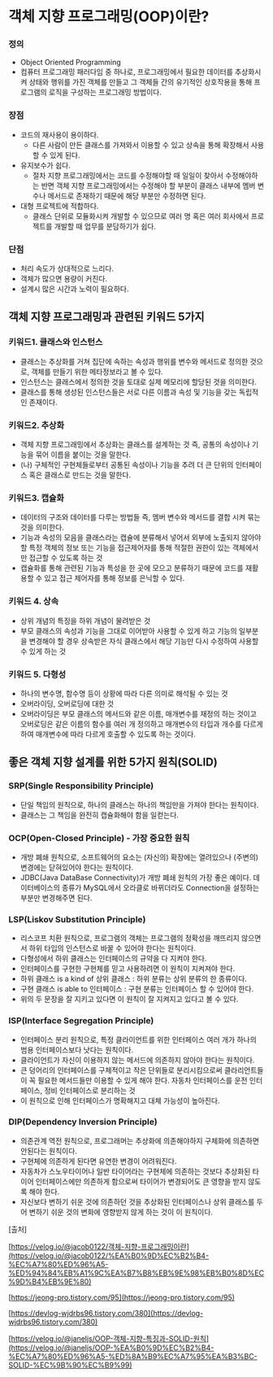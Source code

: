 # 객체 지향 프로그래밍(OOP)이란?

### 정의

- Object Oriented Programming
- 컴퓨터 프로그래밍 패러다임 중 하나로, 프로그래밍에서 필요한 데이터를 추상화시켜 상태와 행위를 가진 객체를 만들고 그 객체들 간의 유기적인 상호작용을 통해 프로그램의 로직을 구성하는 프로그래밍 방법이다.

### 장점

- 코드의 재사용이 용이하다.
    - 다른 사람이 만든 클래스를 가져와서 이용할 수 있고 상속을 통해 확장해서 사용할 수 있게 된다.
- 유지보수가 쉽다.
    - 절차 지향 프로그래밍에서는 코드를 수정해야할 때 일일이 찾아서 수정해야하는 반면 객체 지향 프로그래밍에서는 수정해야 할 부분이 클래스 내부에 멤버 변수나 메서드로 존재하기 때문에 해당 부분만 수정하면 된다.
- 대형 프로젝트에 적합하다.
    - 클래스 단위로 모듈화시켜 개발할 수 있으므로 여러 명 혹은 여러 회사에서 프로젝트를 개발할 때 업무를 분담하기가 쉽다.

### 단점

- 처리 속도가 상대적으로 느리다.
- 객체가 많으면 용량이 커진다.
- 설계시 많은 시간과 노력이 필요하다.

## 객체 지향 프로그래밍과 관련된 키워드 5가지

### 키워드1. 클래스와 인스턴스

- 클래스는 추상화를 거쳐 집단에 속하는 속성과 행위를 변수와 메서드로 정의한 것으로, 객체를 만들기 위한 메타정보라고 볼 수 있다.
- 인스턴스는 클래스에서 정의한 것을 토대로 실제 메모리에 할당된 것을 의미한다.
- 클래스를 통해 생성된 인스턴스들은 서로 다른 이름과 속성 및 기능을 갖는 독립적인 존재이다.

### 키워드2. 추상화

- 객체 지향 프로그래밍에서 추상화는 클래스를 설계하는 것 즉, 공통의 속성이나 기능을 묶어 이름을 붙이는 것을 말한다.
- (나) 구체적인 구현체들로부터 공통된 속성이나 기능을 추려 더 큰 단위의 인터페이스 혹은 클래스로 만드는 것을 말한다.

### 키워드3. 캡슐화

- 데이터의 구조와 데이터를 다루는 방법들 즉, 멤버 변수와 메서드를 결합 시켜 묶는 것을 의미한다.
- 기능과 속성의 모음을 클래스라는 캡슐에 분류해서 넣어서 외부에 노출되지 않아야 할 특정 객체의 정보 또는 기능을 접근제어자를 통해 적절한 권한이 있는 객체에서만 접근할 수 있도록 하는 것
- 캡슐화를 통해 관련된 기능과 특성을 한 곳에 모으고 분류하기 때문에 코드를 재활용할 수 있고 접근 제어자를 통해 정보를 은닉할 수 있다.

### 키워드 4. 상속

- 상위 개념의 특징을 하위 개념이 물려받은 것
- 부모 클래스의 속성과 기능을 그대로 이어받아 사용할 수 있게 하고 기능의 일부분을 변경해야 할 경우 상속받은 자식 클래스에서 해당 기능만 다시 수정하여 사용할 수 있게 하는 것

### 키워드 5. 다형성

- 하나의 변수명, 함수명 등이 상황에 따라 다른 의미로 해석될 수 있는 것
- 오버라이딩, 오버로딩에 대한 것
- 오버라이딩은 부모 클래스의 메서드와 같은 이름, 매개변수를 재정의 하는 것이고 오버로딩은 같은 이름의 함수를 여러 개 정의하고 매개변수의 타입과 개수를 다르게 하여 매개변수에 따라 다르게 호출할 수 있도록 하는 것이다.

## 좋은 객체 지향 설계를 위한 5가지 원칙(SOLID)

### SRP(Single Responsibility Principle)

- 단일 책임의 원칙으로, 하나의 클래스는 하나의 책임만을 가져야 한다는 원칙이다.
- 클래스는 그 책임을 완전히 캡슐화해야 함을 일컫는다.

### OCP(Open-Closed Principle) - 가장 중요한 원칙

- 개방 폐쇄 원칙으로, 소프트웨어의 요소는 (자신의) 확장에는 열려있으나 (주변의) 변경에는 닫혀있어야 한다는 원칙이다.
- JDBC(Java DataBase Connectivity)가 개방 폐쇄 원칙의 가장 좋은 예이다. 데이터베이스의 종류가 MySQL에서 오라클로 바뀌더라도 Connection을 설정하는 부분만 변경해주면 된다.

### LSP(Liskov Substitution Principle)

- 리스코프 치환 원칙으로, 프로그램의 객체는 프로그램의 정확성을 깨뜨리지 않으면서 하위 타입의 인스턴스로 바꿀 수 있어야 한다는 원칙이다.
- 다형성에서 하위 클래스는 인터페이스의 규약을 다 지켜야 한다.
- 인터페이스를 구현한 구현체를 믿고 사용하려면 이 원칙이 지켜져야 한다.
- 하위 클래스 is a kind of 상위 클래스 : 하위 분류는 상위 분류의 한 종류이다.
- 구현 클래스 is able to 인터페이스 : 구현 분류는 인터페이스 할 수 있어야 한다.
- 위의 두 문장을 잘 지키고 있다면 이 원칙이 잘 지켜지고 있다고 볼 수 있다.

### ISP(Interface Segregation Principle)

- 인터페이스 분리 원칙으로, 특정 클라이언트를 위한 인터페이스 여러 개가 하나의 범용 인터페이스보다 낫다는 원칙이다.
- 클라이언트가 자신이 이용하지 않는 메서드에 의존하지 않아야 한다는 원칙이다.
- 큰 덩어리의 인터페이스를 구체적이고 작은 단위들로 분리시킴으로써 클라리언트들이 꼭 필요한 메서드들만 이용할 수 있게 해야 한다.
자동차 인터페이스를 운전 인터페이스, 정비 인터페이스로 분리하는 것
- 이 원칙으로 인해 인터페이스가 명확해지고 대체 가능성이 높아진다.

### DIP(Dependency Inversion Principle)

- 의존관계 역전 원칙으로, 프로그래머는 추상화에 의존해야하지 구체화에 의존하면 안된다는 원칙이다.
- 구현체에 의존하게 된다면 유연한 변경이 어려워진다.
- 자동차가 스노우타이어나 일반 타이어라는 구현체에 의존하는 것보다 추상화된 타이어 인터페이스에만 의존하게 함으로써 타이어가 변경되어도 큰 영향을 받지 않도록 해야 한다.
- 자신보다 변하기 쉬운 것에 의존하던 것을 추상화된 인터페이스나 상위 클래스를 두어 변하기 쉬운 것의 변화에 영향받지 않게 하는 것이 이 원칙이다.

[출처]

[https://velog.io/@jacob0122/객체-지향-프로그래밍이란](https://velog.io/@jacob0122/%EA%B0%9D%EC%B2%B4-%EC%A7%80%ED%96%A5-%ED%94%84%EB%A1%9C%EA%B7%B8%EB%9E%98%EB%B0%8D%EC%9D%B4%EB%9E%80)

[https://jeong-pro.tistory.com/95](https://jeong-pro.tistory.com/95)

[https://devlog-wjdrbs96.tistory.com/380](https://devlog-wjdrbs96.tistory.com/380)

[https://velog.io/@janeljs/OOP-객체-지향-특징과-SOLID-원칙](https://velog.io/@janeljs/OOP-%EA%B0%9D%EC%B2%B4-%EC%A7%80%ED%96%A5-%ED%8A%B9%EC%A7%95%EA%B3%BC-SOLID-%EC%9B%90%EC%B9%99)
